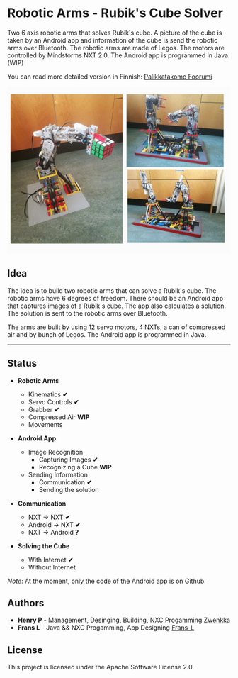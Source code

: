 # Robotic Arms - Rubik's Cube Solver

Two 6 axis robotic arms that solves Rubik's cube. A picture of the cube is taken by an Android app and information of the cube is send the robotic arms over Bluetooth. The robotic arms are made of Legos. The motors are controlled by Mindstorms NXT 2.0. The Android app is programmed in Java. (WIP) 

You can read more detailed version in Finnish: [Palikkatakomo Foorumi](http://www.palikkatakomo.org/forum/read.php?4,38848)

<p align="center">
  <img src="https://github.com/Frans-L/RobotArm-RubiksSolver/blob/master/Pictures/arms.jpg?raw=true" alt="A picture of the robots arms"/>
</p>

## Idea

The idea is to build two robotic arms that can solve a Rubik's cube. The robotic arms have 6 degrees of freedom. There should be an Android app that captures images of a Rubik's cube. The app also calculates a solution. The solution is sent to the robotic arms over Bluetooth.

The arms are built by using 12 servo motors, 4 NXTs, a can of compressed air and by bunch of Legos. The Android app is programmed in Java.

---

## Status

* **Robotic Arms**
	* Kinematics **✔**
	* Servo Controls **✔**
	* Grabber **✔**
	* Compressed Air **WIP**
	* Movements  

* **Android App**
	* Image Recognition
		* Capturing Images **✔**
		* Recognizing a Cube **WIP**
	* Sending Information
		* Communication **✔**
		* Sending the solution

* **Communication**
	* NXT -> NXT **✔**
	* Android -> NXT **✔**
	* NXT -> Android **?**

* **Solving the Cube**
	* With Internet **✔**
	* Without Internet 


*Note*: At the moment, only the code of the Android app is on Github.

## Authors

* **Henry P** - Management, Desinging, Building, NXC Progamming [Zwenkka](https://github.com/Zwenkka)
* **Frans L** - Java && NXC Progamming, App Designing [Frans-L](https://github.com/Frans-L)


## License

This project is licensed under the Apache Software License 2.0.
